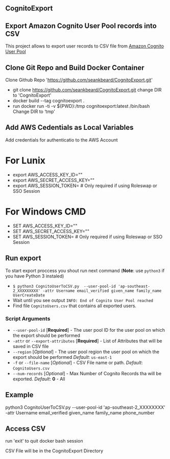 ## CognitoExport ##

## Export Amazon Cognito User Pool records into CSV

This project allows to export user records to CSV file from [Amazon Cognito User Pool](https://docs.aws.amazon.com/cognito/latest/developerguide/cognito-user-identity-pools.html)

## Clone Git Repo and Build Docker Container

Clone Github Repo 'https://github.com/seankbeard/CognitoExport.git'
- git clone https://github.com/seankbeard/CognitoExport.git
change DIR to 'CognitoExport'
- docker build --tag cognitoexport .
- run docker run -ti -v ${PWD}:/tmp cognitoexport:latest /bin/bash
Change DIR to ‘tmp’ 

## Add AWS Cedentials as Local Variables
Add credentials for authenticatio to the AWS Account 
# For Lunix

- export AWS_ACCESS_KEY_ID=""
- export AWS_SECRET_ACCESS_KEY=""
- export AWS_SESSION_TOKEN= # Only required if using Roleswap or SSO Session

# For Windows CMD

- SET AWS_ACCESS_KEY_ID=""
- SET AWS_SECRET_ACCESS_KEY=""
- SET AWS_SESSION_TOKEN= # Only required if using Roleswap or SSO Session

## Run export

To start export proccess you shout run next command (__Note__: use `python3` if you have Python 3 instaled)
- `$ python3 CognitoUserToCSV.py  --user-pool-id 'ap-southeast-2_XXXXXXXXX' -attr Username email_verified given_name family_name UserCreateDate`
- Wait until you see output `INFO: End of Cognito User Pool reached`
- Find file `CognitoUsers.csv` that contains all exported users. 

### Script Arguments

- `--user-pool-id` [__Required__] - The user pool ID for the user pool on which the export should be performed
- `-attr` or `--export-attributes` [__Required__] - List of Attributes that will be saved in CSV file
- `--region` [_Optional_] - The user pool region the user pool on which the export should be performed _Default_: `us-east-1`
- `-f` or `--file-name` [_Optional_] - CSV File name or path. _Default_: `CognitoUsers.csv`
- `--num-records` [_Optional_] - Max Number of Cognito Records tha will be exported. _Default_: __0__ - All

## Example

python3 CognitoUserToCSV.py --user-pool-id 'ap-southeast-2_XXXXXXXX' -attr Username email_verified given_name family_name phone_number

## Access CSV

run 'exit'
to quit docker bash session

CSV File will be in the CognitoExport Directory
